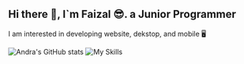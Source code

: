 ## Hi there 👋, I`m Faizal 😎. a Junior Programmer 
I am interested in developing website, dekstop, and mobile 🖥️

![Andra's GitHub stats](https://github-readme-stats.vercel.app/api?username=Andrr008&show_icons=true&theme=tokyonight)
![My Skills](https://skillicons.dev/icons?i=php,laravel,js,python,mysql,git,github)

<!--
**Andrr008/Andrr008** is a ✨ _special_ ✨ repository because its `README.md` (this file) appears on your GitHub profile.

Here are some ideas to get you started:

- 🔭 I’m currently working on ...
- 🌱 I’m currently learning ...
- 👯 I’m looking to collaborate on ...
- 🤔 I’m looking for help with ...
- 💬 Ask me about ...
- 📫 How to reach me: ...
- 😄 Pronouns: ...
- ⚡ Fun fact: ...
-->
